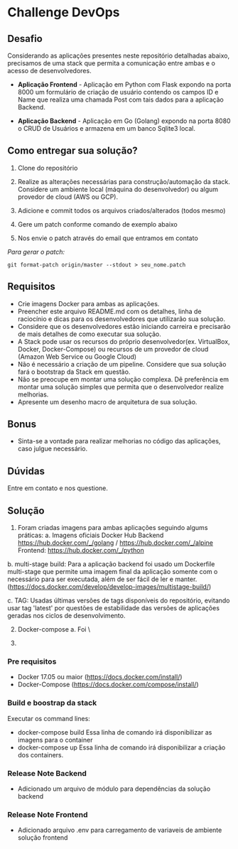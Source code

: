 # Challenge DevOps

## Desafio

Considerando as aplicações presentes neste repositório detalhadas abaixo, precisamos de uma stack que permita a comunicação entre ambas e o acesso de desenvolvedores.

* **Aplicação Frontend** - Aplicação em Python com Flask expondo na porta 8000 um formulário de criação de usuário contendo os campos ID e Name que realiza uma chamada Post com tais dados para a aplicação Backend.

* **Aplicação Backend** - Aplicação em Go (Golang) expondo na porta 8080 o CRUD de Usuários e armazena em um banco Sqlite3 local.

## Como entregar sua solução?

1) Clone do repositório

2) Realize as alterações necessárias para construção/automação da stack. Considere um ambiente local (máquina do desenvolvedor) ou algum provedor de cloud (AWS ou GCP).

3) Adicione e commit todos os arquivos criados/alterados (todos mesmo)

4) Gere um patch conforme comando de exemplo abaixo

5) Nos envie o patch através do email que entramos em contato

*Para gerar o patch:*
```
git format-patch origin/master --stdout > seu_nome.patch
```
## Requisitos

* Crie imagens Docker para ambas as aplicações. 
* Preencher este arquivo README.md com os detalhes, linha de raciocínio e dicas para os desenvolvedores que utilizarão sua solução.
* Considere que os desenvolvedores estão iniciando carreira e precisarão de mais detalhes de como executar sua solução.
* A Stack pode usar os recursos do próprio desenvolvedor(ex. VirtualBox, Docker, Docker-Compose) ou recursos de um provedor de cloud (Amazon Web Service ou Google Cloud)
* Não é necessário a criação de um pipeline. Considere que sua solução fará o bootstrap da Stack em questão.
* Não se preocupe em montar uma solução complexa. Dê preferência em montar uma solução simples que permita que o desenvolvedor realize melhorias.
* Apresente um desenho macro de arquitetura de sua solução.

## Bonus

* Sinta-se a vontade para realizar melhorias no código das aplicações, caso julgue necessário.

## Dúvidas

Entre em contato e nos questione.

## Solução
1. Foram criadas imagens para ambas aplicações seguindo algums práticas:
  a. Imagens oficiais Docker Hub
  Backend https://hub.docker.com/_/golang / https://hub.docker.com/_/alpine
  Frontend: https://hub.docker.com/_/python 

  b. multi-stage build: Para a aplicação backend foi usado um Dockerfile multi-stage que permite uma imagem final da aplicação somente com o necessário para ser executada, além de ser fácil de ler e manter. (https://docs.docker.com/develop/develop-images/multistage-build/)
  
  c. TAG: Usadas últimas versões de tags disponíveis do repositório, evitando usar tag 'latest' por questões de estabilidade das versões de aplicações geradas nos ciclos de desenvolvimento.


2. Docker-compose 
   a. Foi \

3. 

### Pre requisitos
* Docker 17.05 ou maior (https://docs.docker.com/install/)
* Docker-Compose (https://docs.docker.com/compose/install/)

### Build e boostrap da stack
Executar os command lines:
* docker-compose build
Essa linha de comando irá disponibilizar as imagens para o container
* docker-compose up
Essa linha de comando irá disponibilizar a criação dos containers.

### Release Note Backend
 * Adicionado um arquivo de módulo para dependências da solução backend

### Release Note Frontend
 * Adicionado arquivo .env para carregamento de variaveis de ambiente solução frontend
